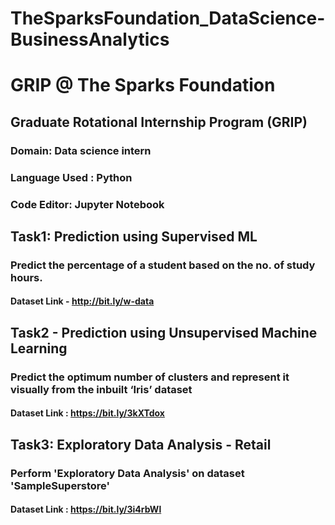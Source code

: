 # TheSparksFoundation_DataScience-BusinessAnalytics
# GRIP @ The Sparks Foundation
## Graduate Rotational Internship Program (GRIP)
### Domain: Data science intern
### Language Used : Python
### Code Editor: Jupyter Notebook
## Task1: Prediction using Supervised ML
### Predict the percentage of a student based on the no. of study hours.
#### Dataset Link - http://bit.ly/w-data
## Task2 - Prediction using Unsupervised Machine Learning
### Predict the optimum number of clusters and represent it visually from the inbuilt ‘Iris’ dataset
#### Dataset Link : https://bit.ly/3kXTdox
## Task3: Exploratory Data Analysis - Retail
### Perform 'Exploratory Data Analysis' on dataset 'SampleSuperstore'
#### Dataset Link : https://bit.ly/3i4rbWl
